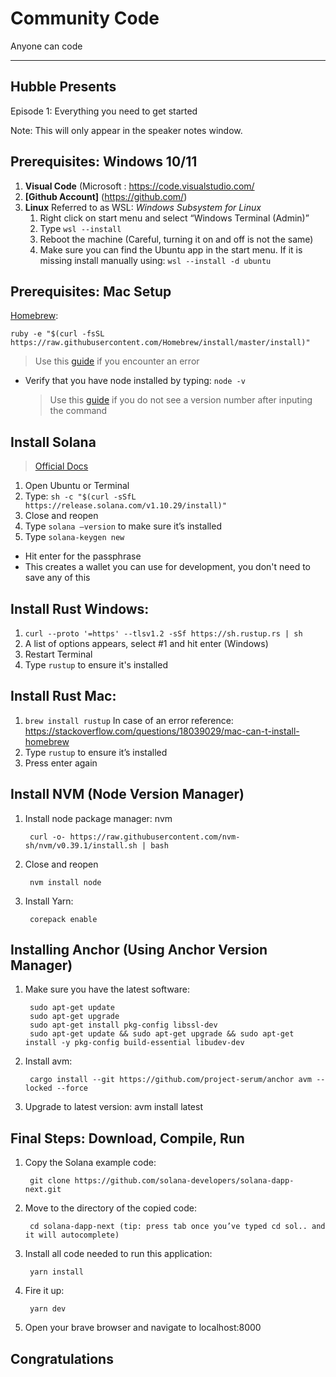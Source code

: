 # Community Code

Anyone can code

---
## Hubble Presents

Episode 1: Everything you need to get started

Note: This will only appear in the speaker notes window.



## Prerequisites: Windows 10/11

1. **Visual Code** (Microsoft : https://code.visualstudio.com/
2. **[Github Account]** (https://github.com/)
3. **Linux** Referred to as WSL: *Windows Subsystem for Linux*
   1. Right click on start menu and select “Windows Terminal (Admin)”
   2. Type `wsl --install`
   3. Reboot the machine (Careful, turning it on and off is not the same)
   4. Make sure you can find the Ubuntu app in the start menu. If it is missing install manually using: `wsl --install -d ubuntu`
   


## Prerequisites: Mac Setup

[Homebrew](https://treehouse.github.io/installation-guides/mac/homebrew):
  
    ruby -e "$(curl -fsSL https://raw.githubusercontent.com/Homebrew/install/master/install)"
> Use this [guide](https://dev.to/nickgarfield/how-to-install-solana-dev-tools-on-an-m1-mac-kfn) if you encounter an error

- Verify that you have node installed by typing: `node -v`
    > Use this [guide](https://tecadmin.net/install-nvm-macos-with-homebrew/) if you do not see a version number after inputing the command



## Install Solana

>[Official Docs](https://docs.solana.com/cli/install-solana-cli-tools)

1. Open Ubuntu or Terminal
2. Type: `sh -c "$(curl -sSfL https://release.solana.com/v1.10.29/install)"`
3. Close and reopen
4. Type `solana –version` to make sure it’s installed
5. Type `solana-keygen new`
- Hit enter for the passphrase 
- This creates a wallet you can use for development, you don't need to save any of this



## Install Rust Windows:

1. `curl --proto '=https' --tlsv1.2 -sSf https://sh.rustup.rs | sh`
2. A list of options appears, select #1 and hit enter (Windows)
3. Restart Terminal
4. Type `rustup` to ensure it's installed


## Install Rust Mac:

1. `brew install rustup`
In case of an error reference: https://stackoverflow.com/questions/18039029/mac-can-t-install-homebrew
2. Type `rustup` to ensure it’s installed
3. Press enter again



## Install NVM (Node Version Manager)

[Official Guide]: 
(https://book.anchor-lang.com/getting_started/installation.html)

1. Install node package manager: nvm
   
        curl -o- https://raw.githubusercontent.com/nvm-sh/nvm/v0.39.1/install.sh | bash

2. Close and reopen

        nvm install node

3. Install Yarn:
   
        corepack enable



## Installing Anchor (Using Anchor Version Manager)

1. Make sure you have the latest software: 
   
        sudo apt-get update
        sudo apt-get upgrade
        sudo apt-get install pkg-config libssl-dev
        sudo apt-get update && sudo apt-get upgrade && sudo apt-get install -y pkg-config build-essential libudev-dev

2. Install avm:
   
        cargo install --git https://github.com/project-serum/anchor avm --locked --force

3. Upgrade to latest version: 
        avm install latest



## Final Steps: Download, Compile, Run

1. Copy the Solana example code:
   
        git clone https://github.com/solana-developers/solana-dapp-next.git
2. Move to the directory of the copied code:
   
        cd solana-dapp-next (tip: press tab once you’ve typed cd sol.. and it will autocomplete)
3. Install all code needed to run this application:
   
        yarn install
4. Fire it up:
   
        yarn dev

5. Open your brave browser and navigate to localhost:8000



## Congratulations 
